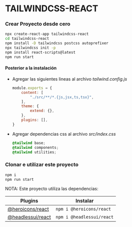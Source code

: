 # TAILWINDCSS-REACT

### Crear Proyecto desde cero
```sh
npx create-react-app tailwindcss-react
cd tailwindcss-react
npm install -D tailwindcss postcss autoprefixer
npx tailwindcss init -p
npm install react-scripts@latest
npm run start
```

#### Posterior a la instalación
 * Agregar las siguientes lineas al archivo _tailwind.config.js_
    ```js
    module.exports = {
        content: [
            "./src/**/*.{js,jsx,ts,tsx}",
        ],
        theme: {
            extend: {},
        },
        plugins: [],
    }
    ```

* Agregar dependencias css al archivo _src/index.css_
    ```css
    @tailwind base;
    @tailwind components;
    @tailwind utilities;
    ```
### Clonar e utilizar este proyecto
```sh
npm i
npm run start
```


NOTA:
Este proyecto utiliza las dependencias:

| Plugins | Instalar |
| ------ | ------ |
[@heroicons/react](https://www.npmjs.com/package/@heroicons/react) | ``` npm i @heroicons/react ```
[@headlessui/react](https://www.npmjs.com/package/@headlessui/react) | ``` npm i @headlessui/react ```


